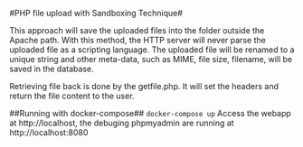 #PHP file upload with Sandboxing Technique#

This approach will save the uploaded files into the folder outside the Apache path. With this method, the HTTP server will never parse the uploaded file as a scripting language. The uploaded file will be renamed to a unique string and other meta-data, such as MIME, file size, filename, will be saved in the database.

Retrieving file back is done by the getfile.php. It will set the headers and return the file content to the user.

##Running with docker-compose##
`docker-compose up`
Access the webapp at http://localhost, the debuging phpmyadmin are running at http://localhost:8080

